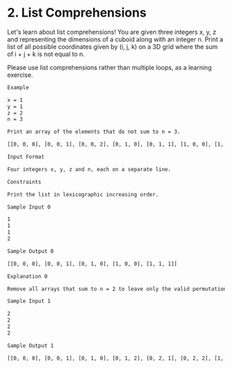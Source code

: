 # 2. List Comprehensions

Let's learn about list comprehensions! You are given three integers x, y, z and representing the dimensions of a cuboid along with an integer n. Print a list of all possible coordinates given by (i, j, k) on a 3D grid where the sum of i + j + k is not equal to n.

Please use list comprehensions rather than multiple loops, as a learning exercise.

```txt
Example

x = 1
y = 1
z = 2
n = 3

Print an array of the elements that do not sum to n = 3.

[[0, 0, 0], [0, 0, 1], [0, 0, 2], [0, 1, 0], [0, 1, 1], [1, 0, 0], [1, 0, 1], [1, 1, 0], [1, 1, 2]]
```

```txt
Input Format

Four integers x, y, z and n, each on a separate line.
```

```txt
Constraints

Print the list in lexicographic increasing order.
```

```txt
Sample Input 0

1
1
1
2
```

```txt
Sample Output 0

[[0, 0, 0], [0, 0, 1], [0, 1, 0], [1, 0, 0], [1, 1, 1]]
```

```txt
Explanation 0

Remove all arrays that sum to n = 2 to leave only the valid permutations.
```

```txt
Sample Input 1

2
2
2
2
```

```txt
Sample Output 1

[[0, 0, 0], [0, 0, 1], [0, 1, 0], [0, 1, 2], [0, 2, 1], [0, 2, 2], [1, 0, 0], [1, 0, 2], [1, 1, 1], [1, 1, 2], [1, 2, 0], [1, 2, 1], [1, 2, 2], [2, 0, 1], [2, 0, 2], [2, 1, 0], [2, 1, 1], [2, 1, 2], [2, 2, 0], [2, 2, 1], [2, 2, 2]]
```
